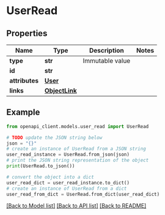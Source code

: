 # UserRead


## Properties

Name | Type | Description | Notes
------------ | ------------- | ------------- | -------------
**type** | **str** | Immutable value | 
**id** | **str** |  | 
**attributes** | [**User**](User.md) |  | 
**links** | [**ObjectLink**](ObjectLink.md) |  | 

## Example

```python
from openapi_client.models.user_read import UserRead

# TODO update the JSON string below
json = "{}"
# create an instance of UserRead from a JSON string
user_read_instance = UserRead.from_json(json)
# print the JSON string representation of the object
print(UserRead.to_json())

# convert the object into a dict
user_read_dict = user_read_instance.to_dict()
# create an instance of UserRead from a dict
user_read_from_dict = UserRead.from_dict(user_read_dict)
```
[[Back to Model list]](../README.md#documentation-for-models) [[Back to API list]](../README.md#documentation-for-api-endpoints) [[Back to README]](../README.md)


